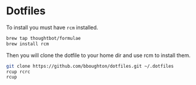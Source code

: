 # Dotfiles

To install you must have `rcm` installed.

```sh
brew tap thoughtbot/formulae
brew install rcm
```

Then you will clone the dotfile to your home dir and use rcm to install them.

```sh
git clone https://github.com/bboughton/dotfiles.git ~/.dotfiles
rcup rcrc
rcup
```
